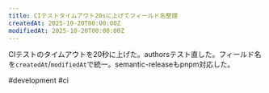 ```yaml
---
title: CIテストタイムアウト20sに上げてフィールド名整理
createdAt: 2025-10-20T00:00:00Z
modifiedAt: 2025-10-20T00:00:00Z
---
```


CIテストのタイムアウトを20秒に上げた。authorsテスト直した。フィールド名を`createdAt`/`modifiedAt`で統一。semantic-releaseもpnpm対応した。

#development #ci
